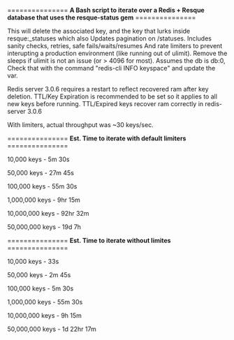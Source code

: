 =============== **A Bash script to iterate over a Redis + Resque database that uses the resque-status gem** ===============

This will delete the associated key, and the key that lurks inside resque:_statuses which also 
Updates pagination on /statuses. Includes sanity checks, retries, safe fails/waits/resumes
And rate limiters to prevent interupting a production environment (like running out of ulimit). 
Remove the sleeps if ulimit is not an issue (or > 4096 for most). Assumes the db is db:0, 
Check that with the command "redis-cli INFO keyspace" and update the var. 

Redis server 3.0.6 requires a restart to reflect recovered ram after key deletion.
TTL/Key Expiration is recommended to be set so it applies to all new keys before running.
TTL/Expired keys recover ram correctly in redis-server 3.0.6

With limiters, actual throughput was ~30 keys/sec.

=============== **Est. Time to iterate with default limiters** ===============

10,000     keys - 5m 30s

50,000     keys - 27m 45s

100,000    keys - 55m 30s

1,000,000  keys - 9hr 15m

10,000,000 keys - 92hr 32m

50,000,000 keys - 19d 7h


=============== **Est. Time to iterate without limites** ===============

10,000     keys - 33s

50,000     keys - 2m 45s

100,000    keys - 5m 30s

1,000,000  keys - 55m 30s

10,000,000 keys - 9h 15m

50,000,000 keys - 1d 22hr 17m
